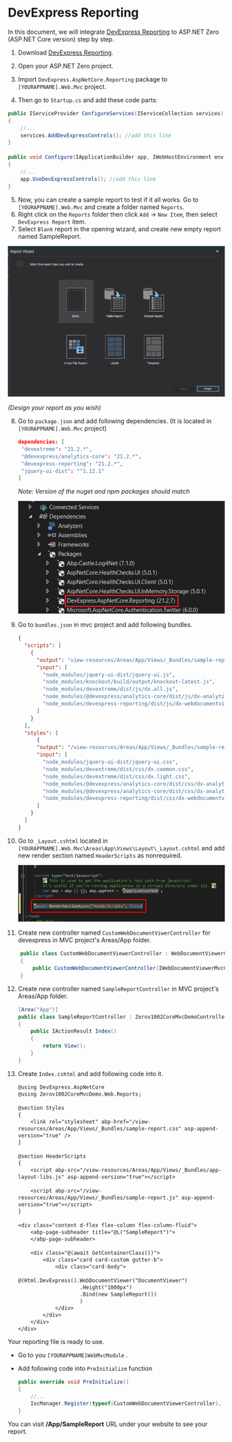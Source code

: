 # DevExpress Reporting

In this document, we will integrate [DevExpress Reporting](https://www.devexpress.com/subscriptions/reporting/) to ASP.NET Zero (ASP.NET Core version) step by step.

1. Download [DevExpress Reporting](https://www.devexpress.com/subscriptions/reporting/).

2. Open your ASP.NET Zero project.

3. Import `DevExpress.AspNetCore.Reporting` package to `[YOURAPPNAME].Web.Mvc` project.

4. Then go to `Startup.cs` and add these code parts:

```csharp
public IServiceProvider ConfigureServices(IServiceCollection services)
{
    //...
    services.AddDevExpressControls(); //add this line
}

public void Configure(IApplicationBuilder app, IWebHostEnvironment env, ILoggerFactory loggerFactory)
{
    //...
    app.UseDevExpressControls(); //add this line
}
```

   

5. Now, you can create a sample report to test if it all works. Go to  `[YOURAPPNAME].Web.Mvc`  and create a folder named `Reports`.
6. Right click on the `Reports` folder then click `Add` -> `New Item`, then select `DevExpress Report` item. 
7. Select `Blank` report in the opening wizard, and create new empty report named SampleReport.

![blank-selection](images/devexpress-reporting-blank-selection.png)

*(Design your report as you wish)*

8. Go to `package.json` and add following dependencies. (It is located in `[YOURAPPNAME].Web.Mvc` project)

   ```json
   dependencies: [
    "devextreme": "21.2.*",
    "@devexpress/analytics-core": "21.2.*",
    "devexpress-reporting": "21.2.*",
    "jquery-ui-dist": "^1.12.1"
   ]
   ```

   *Note: Version of the nuget and npm packages should match*

   ![nuget-package-version](images/devexpress-reporting-nuget-package-version.png)

9. Go to `bundles.json` in mvc project and add following bundles.

   ```json
   {
     "scripts": [
       {
         "output": "view-resources/Areas/App/Views/_Bundles/sample-report-min.js",
         "input": [
           "node_modules/jquery-ui-dist/jquery-ui.js",
           "node_modules/knockout/build/output/knockout-latest.js",
           "node_modules/devextreme/dist/js/dx.all.js",
           "node_modules/@devexpress/analytics-core/dist/js/dx-analytics-core.js",
           "node_modules/devexpress-reporting/dist/js/dx-webdocumentviewer.js"
         ]
       }
     ],
     "styles": [
         {
         "output": "/view-resources/Areas/App/Views/_Bundles/sample-report.min.css",
         "input": [
           "node_modules/jquery-ui-dist/jquery-ui.css",
           "node_modules/devextreme/dist/css/dx.common.css",
           "node_modules/devextreme/dist/css/dx.light.css",
           "node_modules/@devexpress/analytics-core/dist/css/dx-analytics.common.css",
           "node_modules/@devexpress/analytics-core/dist/css/dx-analytics.light.css",
           "node_modules/devexpress-reporting/dist/css/dx-webdocumentviewer.css"
         ]
       }
     ]
   }
   ```

10. Go to `_Layout.cshtml` located in  `[YOURAPPNAME].Web.Mvc\Areas\App\Views\Layout\_Layout.cshtml` and add new render section named `HeaderScripts` as nonrequired.

    ![header-scripts](images/devexpress-reporting-header-scripts.png)

11. Create new controller named `CustomWebDocumentViwerController` for devexpress in MVC project's Areas/App folder.

```csharp
    public class CustomWebDocumentViewerController : WebDocumentViewerController
    {
        public CustomWebDocumentViewerController(IWebDocumentViewerMvcControllerService controllerService) : base(controllerService) { }
    }
 ```

12. Create new controller named `SampleReportController` in MVC project's Areas/App folder.

    ```csharp
    [Area("App")]
    public class SampleReportController : Zerov1002CoreMvcDemoControllerBase
    {
        public IActionResult Index()
        {
            return View();
        }
    }
    ```

13. Create `Index.cshtml` and add following code into it.

    ```cshtml
    @using DevExpress.AspNetCore
    @using Zerov1002CoreMvcDemo.Web.Reports;
    
    @section Styles
    {
        <link rel="stylesheet" abp-href="/view-resources/Areas/App/Views/_Bundles/sample-report.css" asp-append-version="true" />
    }
    
    @section HeaderScripts
    {
        <script abp-src="/view-resources/Areas/App/Views/_Bundles/app-layout-libs.js" asp-append-version="true"></script>
    
        <script abp-src="/view-resources/Areas/App/Views/_Bundles/sample-report.js" asp-append-version="true"></script>
    }
    
    <div class="content d-flex flex-column flex-column-fluid">
        <abp-page-subheader title="@L("SampleReport")">
        </abp-page-subheader>
    
        <div class="@(await GetContainerClass())">
            <div class="card card-custom gutter-b">
                <div class="card-body">
                    @(Html.DevExpress().WebDocumentViewer("DocumentViewer")
                        .Height("1000px")
                        .Bind(new SampleReport())
                        )
                </div>
            </div>
        </div>
    </div>
    ```

Your reporting file is ready to use.

* Go to you `[YOURAPPNAME]WebMvcModule` .

* Add following code into `PreInitialize` function

  ```csharp
  public override void PreInitialize()
  {
      //...
      IocManager.Register(typeof(CustomWebDocumentViewerController), DependencyLifeStyle.Transient);
  }
  ```

  

You can visit **/App/SampleReport** URL under your website to see your report.